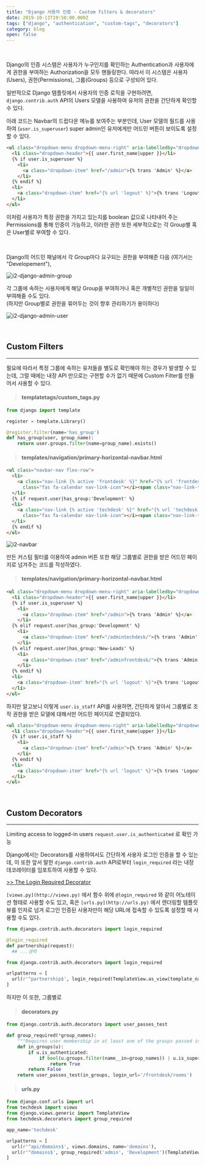 ```yaml
---
title: "Django 사용자 인증 - Custom filters & decorators"
date: 2019-10-11T19:58:00.000Z
tags: ["django", "authentication", "custom-tags", "decorators"]
category: blog
open: false
---
```


<br />

Django의 인증 시스템은 사용자가 누구인지를 확인하는 Authentication과 사용자에게 권한을 부여하는 Authorization을 모두 핸들링한다. 따라서 이 시스템은 사용자(Users), 권한(Permissions), 그룹(Groups) 등으로 구성되어 있다.  

일반적으로 Django 템플릿에서 사용자의 인증 로직을 구현하려면, `django.contrib.auth` API의 Users 모델을 사용하여 유저의 권한을 간단하게 확인할 수 있다. 

아래 코드는 Navbar의 드랍다운 메뉴를 보여주는 부분인데, User 모델의 필드를 사용하여 (`user.is_superuser`) super admin인 유저에게만 어드민 버튼이 보이도록 설정할 수 있다.  

```html
<ul class="dropdown-menu dropdown-menu-right" aria-labelledby="dropdownMenuButton">
  <li class="dropdown-header">{{ user.first_name|upper }}</li>
  {% if user.is_superuser %}
    <li>
      <a class="dropdown-item" href="/admin">{% trans 'Admin' %}</a>
    </li>
  {% endif %}
  <li>
    <a class="dropdown-item" href="{% url 'logout' %}">{% trans 'Logout' %}</a>
  </li>
</ul>
```

이처럼 사용자가 특정 권한을 가지고 있는지를 boolean 값으로 나타내어 주는 Permissions를 통해 인증이 가능하고, 이러한 권한 또한 세부적으로는 각 Group별 혹은 User별로 부여할 수 있다.   

<br />

Django의 어드민 패널에서 각 Group마다 요구되는 권한을 부여해준 다음 (여기서는 "Developement"), 

![i2-django-admin-group](/assets/i2-django-admin-group.png)

각 그룹에 속하는 사용자에게 해당 Group을 부여하거나 혹은 개별적인 권한을 일일이 부여해줄 수도 있다.  
(하지만 Group별로 권한을 묶어두는 것이 향후 관리하기가 용이하다) 

![i2-django-admin-user](/assets/i2-django-admin-user.png)

<br />

## Custom Filters

---

필요에 따라서 특정 그룹에 속하는 유저들을 별도로 확인해야 하는 경우가 발생할 수 있는데, 그럴 때에는 내장 API 만으로는 구현할 수가 없기 때문에 Custom Filter를 만들어서 사용할 수 있다.  

> #### templatetags/custom_tags.py

```py
from django import template

register = template.Library()

@register.filter(name='has_group')
def has_group(user, group_name):
    return user.groups.filter(name=group_name).exists()
```
> #### templates/navigation/primary-horizontal-navbar.html

```html
<ul class="navbar-nav flex-row">
  <li>
    <a class="nav-link {% active 'frontdesk' %}" href="{% url 'frontdesk:rooms' %}"><i
      class="fas fa-calendar nav-link-icon"></i><span class="nav-link-txt">{% trans 'frontdesk' %}</span></a>
  </li>
  {% if request.user|has_group:'Development' %}
  <li>
    <a class="nav-link {% active 'techdesk' %}" href="{% url 'techdesk:domains' %}"><i
      class="fas fa-calendar nav-link-icon"></i><span class="nav-link-txt">{% trans 'techdesk' %}</span></a>
  </li>
  {% endif %}
</ul>
```

![i2-navbar](/assets/i2-navbar.png)

만든 커스텀 필터를 이용하여 admin 버튼 또한 해당 그룹별로 권한을 받은 어드민 페이지로 넘겨주는 코드를 작성하였다.  

> #### templates/navigation/primary-horizontal-navbar.html

```html
<ul class="dropdown-menu dropdown-menu-right" aria-labelledby="dropdownMenuButton">
  <li class="dropdown-header">{{ user.first_name|upper }}</li>
  {% if user.is_superuser %}
    <li>
      <a class="dropdown-item" href="/admin">{% trans 'Admin' %}</a>
    </li>
  {% elif request.user|has_group:'Development' %}
    <li>
      <a class="dropdown-item" href="/admintechdesk/">{% trans 'Admin' %}</a>
    </li>
  {% elif request.user|has_group:'New-Leads' %}
    <li>
      <a class="dropdown-item" href="/adminfrontdesk/">{% trans 'Admin' %}</a>
    </li>
  {% endif %}
  <li>
    <a class="dropdown-item" href="{% url 'logout' %}">{% trans 'Logout' %}</a>
  </li>
</ul>
```

하지만 알고보니 이렇게 `user.is_staff` API를 사용하면, 간단하게 알아서 그룹별로 조작 권한을 받은 모델에 대해서만 어드민 페이지로 연결되었다.  

```html
<ul class="dropdown-menu dropdown-menu-right" aria-labelledby="dropdownMenuButton">
  <li class="dropdown-header">{{ user.first_name|upper }}</li>
  {% if user.is_staff %}
    <li>
      <a class="dropdown-item" href="/admin">{% trans 'Admin' %}</a>
    </li>
  {% endif %}
  <li>
    <a class="dropdown-item" href="{% url 'logout' %}">{% trans 'Logout' %}</a>
  </li>
</ul>
```

<br />

## Custom Decorators

---

Limiting access to logged-in users `request.user.is_authenticated` 로 확인 가능

Django에서는 Decorators를 사용하여서도 간단하게 사용자 로그인 인증을 할 수 있는데, 이 또한 앞서 말한 `django.contrib.auth` API로부터 `login_required` 라는 내장 데코레이터를 임포트하여 사용할 수 있다.  

[>> The Login Required Decorator](https://docs.djangoproject.com/en/3.0/topics/auth/default/#the-login-required-decorator)

`[views.py](http://views.py)` 에서 함수 위에  `@login_required` 와 같이 어노테이션 형태로 사용할 수도 있고, 혹은 `[urls.py](http://urls.py)` 에서 렌더링할 템플릿 뷰를 인자로 넘겨 로그인 인증된 사용자만이 해당 URL에 접속할 수 있도록 설정할 때 사용할 수도 있다.  

```py
from django.contrib.auth.decorators import login_required

@login_required
def partnership(request):
  ## ...생략

from django.contrib.auth.decorators import login_required

urlpatterns = [
  url(r'^partnership$', login_required(TemplateView.as_view(template_name='frontdesk/partnership.html')), name='partnership'),
]
```

하지만 이 또한, 그룹별로 

> #### decorators.py

```py
from django.contrib.auth.decorators import user_passes_test

def group_required(*group_names):
    """Requires user membership in at least one of the groups passed in."""
    def in_groups(u):
        if u.is_authenticated:
            if bool(u.groups.filter(name__in=group_names)) | u.is_superuser:
                return True
        return False
    return user_passes_test(in_groups, login_url='/frontdesk/rooms')
```

> #### urls.py

```py
from django.conf.urls import url
from techdesk import views
from django.views.generic import TemplateView
from techdesk.decorators import group_required

app_name='techdesk'

urlpatterns = [
  url(r'^api/domains$', views.domains, name='domains'),
  url(r'^domains$', group_required('admin', 'Development')(TemplateView.as_view(template_name='techdesk/domains.html')), name='domains'),
]
```
